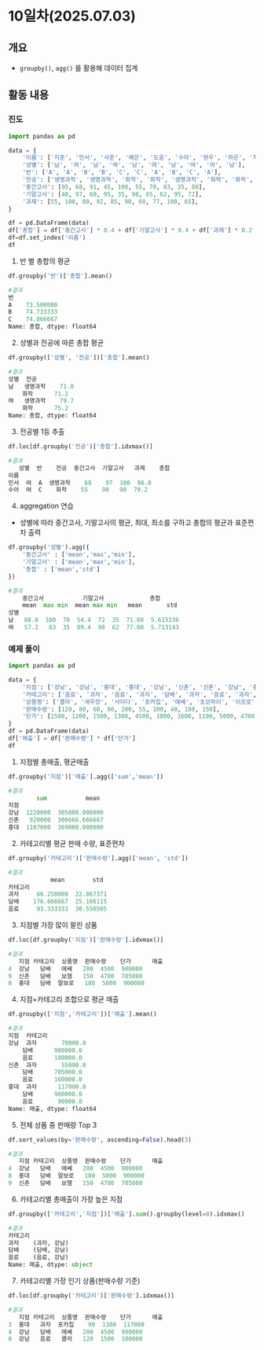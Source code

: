 # 10일차(2025.07.03)
## 개요
- `groupby()`, `agg()` 를 활용해 데이터 집계
## 활동 내용
### 진도
```python
import pandas as pd

data = {
    '이름': ['지훈', '민서', '서준', '예은', '도윤', '수아', '현우', '하은', '지민', '시우'],
    '성별': ['남', '여', '남', '여', '남', '여', '남', '여', '여', '남'],
    '반': ['A', 'A', 'B', 'B', 'C', 'C', 'A', 'B', 'C', 'A'],
    '전공': ['생명과학', '생명과학', '화학', '화학', '생명과학', '화학', '화학', '생명과학', '화학', '생명과학'],
    '중간고사': [95, 68, 91, 45, 100, 55, 70, 83, 35, 88],
    '기말고사': [40, 97, 60, 95, 35, 98, 65, 62, 95, 72],
    '과제': [55, 100, 80, 92, 85, 90, 60, 77, 100, 65],
}

df = pd.DataFrame(data)
df['총합'] = df['중간고사'] * 0.4 + df['기말고사'] * 0.4 + df['과제'] * 0.2
df=df.set_index('이름')
df
```
1. 반 별 총합의 평균
```python
df.groupby('반')['총합'].mean()

#결과
반
A    73.500000
B    74.733333
C    74.066667
Name: 총합, dtype: float64
```
2. 성별과 전공에 따른 총합 평균
```python
df.groupby(['성별', '전공'])['총합'].mean()

#결과
성별  전공
남   생명과학    71.0
    화학      71.2
여   생명과학    79.7
    화학      75.2
Name: 총합, dtype: float64
```

3. 전공별 1등 추출
```python
df.loc[df.groupby('전공')['총합'].idxmax()]

#결과
   성별  반    전공  중간고사  기말고사   과제    총합
이름
민서  여  A  생명과학    68    97  100  86.0
수아  여  C    화학    55    98   90  79.2
```
4. aggregation 연습
- 성별에 따라 중간고사, 기말고사의 평균, 최대, 최소를 구하고 총합의 평균과 표준편차 출력
```python
df.groupby('성별').agg({
    '중간고사' : ['mean','max','min'],
    '기말고사' : ['mean','max','min'],
    '총합' : ['mean','std']
})

#결과
    중간고사           기말고사             총합
    mean  max min  mean max min   mean       std
성별
남   88.8  100  70  54.4  72  35  71.08  5.615336
여   57.2   83  35  89.4  98  62  77.00  5.713143
```
### 예제 풀이
```python
import pandas as pd

data = {
    '지점': ['강남', '강남', '홍대', '홍대', '강남', '신촌', '신촌', '강남', '홍대', '신촌'],
    '카테고리': ['음료', '과자', '음료', '과자', '담배', '과자', '음료', '과자', '담배', '담배'],
    '상품명': ['콜라', '새우깡', '사이다', '포카칩', '에쎄', '초코파이', '이프로', '칸쵸', '말보로', '보헴'],
    '판매수량': [120, 80, 60, 90, 200, 55, 100, 40, 180, 150],
    '단가': [1500, 1200, 1500, 1300, 4500, 1000, 1600, 1100, 5000, 4700]
}
df = pd.DataFrame(data)
df['매출'] = df['판매수량'] * df['단가']
df
```
1. 지점별 총매출, 평균매출
```python
df.groupby('지점')['매출'].agg(['sum','mean'])

#결과
        sum           mean
지점
강남  1220000  305000.000000
신촌   920000  306666.666667
홍대  1107000  369000.000000
```
2. 카테고리별 평균 판매 수량, 표준편차
```python
df.groupby('카테고리')['판매수량'].agg(['mean', 'std'])

#결과
            mean        std
카테고리
과자     66.250000  22.867371
담배    176.666667  25.166115
음료     93.333333  30.550505
```

3. 지점별 가장 많이 팔린 상품
```python
df.loc[df.groupby('지점')['판매수량'].idxmax()]

#결과
   지점 카테고리  상품명  판매수량    단가      매출
4  강남   담배   에쎄   200  4500  900000
9  신촌   담배   보헴   150  4700  705000
8  홍대   담배  말보로   180  5000  900000
```

4. 지점+카테고리 조합으로 평균 매출
```python
df.groupby(['지점','카테고리'])['매출'].mean()

#결과
지점  카테고리
강남  과자       70000.0
    담배      900000.0
    음료      180000.0
신촌  과자       55000.0
    담배      705000.0
    음료      160000.0
홍대  과자      117000.0
    담배      900000.0
    음료       90000.0
Name: 매출, dtype: float64
```

5. 전체 상품 중 판매량 Top 3
```python
df.sort_values(by='판매수량', ascending=False).head(3)

#결과
   지점 카테고리  상품명  판매수량    단가      매출
4  강남   담배   에쎄   200  4500  900000
8  홍대   담배  말보로   180  5000  900000
9  신촌   담배   보헴   150  4700  705000
```

6. 카테고리별 총매출이 가장 높은 지점
```python
df.groupby(['카테고리','지점'])['매출'].sum().groupby(level=0).idxmax()

#결과
카테고리
과자    (과자, 강남)
담배    (담배, 강남)
음료    (음료, 강남)
Name: 매출, dtype: object
```

7. 카테고리별 가장 인기 상품(판매수량 기준)
```python
df.loc[df.groupby('카테고리')['판매수량'].idxmax()]

#결과
   지점 카테고리  상품명  판매수량    단가      매출
3  홍대   과자  포카칩    90  1300  117000
4  강남   담배   에쎄   200  4500  900000
0  강남   음료   콜라   120  1500  180000
```